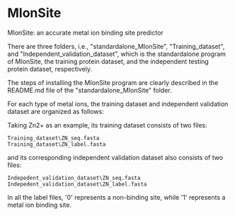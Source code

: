 # MIonSite
MIonSite: an accurate metal ion binding site predictor

There are three folders, i.e., "standardalone_MIonSite", "Training_dataset", and "Independent_validation_dataset", which is the standardalone program of MIonSite, the training protein dataset, and the independent testing protein dataset, respectively.

The steps of installing the MIonSite program are clearly described in the README.md file of the "standardalone_MIonSite" folder.


For each type of metal ions, the training dataset and independent validation dataset are organized as follows:
	
Taking Zn2+ as an example, its training dataset consists of two files:

	Training_dataset\ZN_seq.fasta 
	Training_dataset\ZN_label.fasta
and its corresponding independent validation dataset also consists of two files:

 	Indepedent_validation_dataset\ZN_seq.fasta 
	Indepedent_validation_dataset\ZN_label.fasta	

In all the label files, '0' represents a non-binding site, while '1' represents a metal ion binding site.
